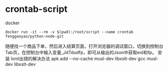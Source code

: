 # crontab-script


docker
```
docker run -it --rm -v $(pwd):/root/script --name crontab fenggaoyao/python-node-git 

```


随便找一个商品下单，然后进入结算页面，打开浏览器的调试窗口，切换到控制台Tab页，在控制台中输入变量_JdTdudfp，即可从输出的Json中获取eid和fp。
安装 lxml出错的解决办法
 apk add --no-cache musl-dev libxslt-dev gcc musl-dev libxslt-dev


